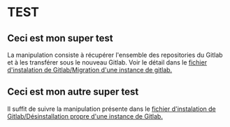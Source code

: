 # TEST

## Ceci est mon super test

La manipulation consiste à récupérer l'ensemble des repositories du Gitlab et à les transférer sous le nouveau Gitlab.
Voir le détail dans le 
[fichier d'instalation de Gitlab/Migration d'une instance de gitlab.](./installation.md#migration-dune-instance-de-gitlab)


## Ceci est mon autre super test

Il suffit de suivre la manipulation présente dans le
[fichier d'instalation de Gitlab/Désinstallation propre d'une instance de Gitlab.](./InstallGitlab.md#désinstallation-propre-dune-instance-de-gitlab)

